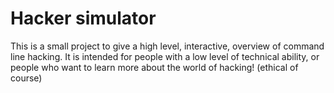 # Hacker simulator

This is a small project to give a high level, interactive, overview of command line hacking. It is intended for people with a low level of technical ability, or people who want to learn more about the world of hacking! (ethical of course)

